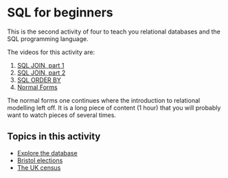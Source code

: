 # SQL for beginners

This is the second activity of four to teach you relational databases and the SQL programming language.

The videos for this activity are:

  1. [SQL JOIN, part 1](https://ams-hsta-ims-ond.mediasite.com/MediasiteDeliver/vol01/bristoluniversity/MP4Video/bab37acb-e69a-4718-8ba8-a2dceee71a99.mp4/QualityLevels(699000))
  2. [SQL JOIN, part 2](https://ams-hsta-ims-ond.mediasite.com/MediasiteDeliver/vol01/bristoluniversity/MP4Video/ab90d187-69b6-43fa-a9ed-3a9a9ea0a3b3.mp4/QualityLevels(699000))
  3. [SQL ORDER BY](https://ams-hsta-ims-ond.mediasite.com/MediasiteDeliver/vol01/bristoluniversity/MP4Video/f050a7fb-3341-44ab-84f0-59268215ed70.mp4/QualityLevels(699000))
  4. [Normal Forms](https://ams-hsta-ims-ond.mediasite.com/MediasiteDeliver/vol01/bristoluniversity/MP4Video/d68cd782-7813-4280-b650-6111bed23469.mp4/QualityLevels(699000))

The normal forms one continues where the introduction to relational modelling left off. It is a long piece of content (1 hour) that you will probably want to watch pieces of several times.

## Topics in this activity

  - [Explore the database](./databases/explore-database.md)
  - [Bristol elections](./databases/elections.md)
  - [The UK census](./databases/census.md)
